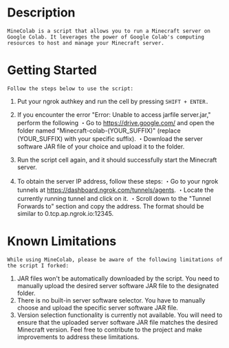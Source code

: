 # Description
`MineColab is a script that allows you to run a Minecraft server on Google Colab. It leverages the power of Google Colab's computing resources to host and manage your Minecraft server.`

# Getting Started
`Follow the steps below to use the script:`

1. Put your ngrok authkey and run the cell by pressing `SHIFT + ENTER.`

2. If you encounter the error "Error: Unable to access jarfile server.jar," perform the following
 ・Go to https://drive.google.com/ and open the folder named "Minecraft-colab-(YOUR_SUFFIX)"
 (replace (YOUR_SUFFIX) with your specific suffix).
 ・Download the server software JAR file of your choice and upload it to the folder.

3. Run the script cell again, and it should successfully start the Minecraft server.

4. To obtain the server IP address, follow these steps:
 ・Go to your ngrok tunnels at https://dashboard.ngrok.com/tunnels/agents.
 ・Locate the currently running tunnel and click on it.
 ・Scroll down to the "Tunnel Forwards to" section and copy the address. The format should be similar to 0.tcp.ap.ngrok.io:12345.

# Known Limitations
`While using MineColab, please be aware of the following limitations of the script I forked:`

1. JAR files won't be automatically downloaded by the script. You need to manually upload the desired server software JAR file to the designated folder.
2. There is no built-in server software selector. You have to manually choose and upload the specific server software JAR file.
3. Version selection functionality is currently not available. You will need to ensure that the uploaded server software JAR file matches the desired Minecraft version.
Feel free to contribute to the project and make improvements to address these limitations.
 
